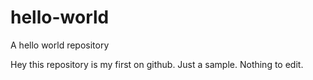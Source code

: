 # hello-world
A hello world repository 

Hey this repository is my first on github.
Just a sample.
Nothing to edit.
